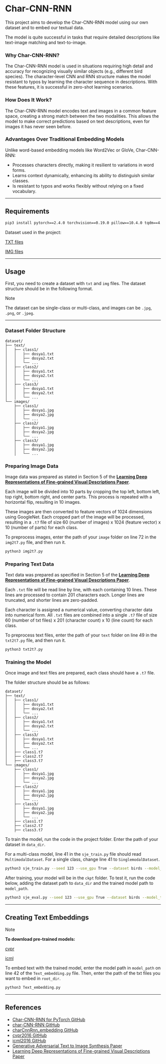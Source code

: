 
# **Char-CNN-RNN**

This project aims to develop the Char-CNN-RNN model using our own dataset and to embed our textual data.

The model is quite successful in tasks that require detailed descriptions like text-image matching and text-to-image.

### Why Char-CNN-RNN?
The Char-CNN-RNN model is used in situations requiring high detail and accuracy for recognizing visually similar objects (e.g., different bird species). The character-level CNN and RNN structure makes the model resistant to typos by learning the character sequence in descriptions. With these features, it is successful in zero-shot learning scenarios.

### How Does It Work?
The Char-CNN-RNN model encodes text and images in a common feature space, creating a strong match between the two modalities. This allows the model to make correct predictions based on text descriptions, even for images it has never seen before.

### Advantages Over Traditional Embedding Models
Unlike word-based embedding models like Word2Vec or GloVe, Char-CNN-RNN:
- Processes characters directly, making it resilient to variations in word forms.
- Learns context dynamically, enhancing its ability to distinguish similar classes.
- Is resistant to typos and works flexibly without relying on a fixed vocabulary.

---

## **Requirements**

```bash
pip3 install pytorch==2.4.0 torchvision==0.19.0 pillow==10.4.0 tqdm==4.66.5 
```

Dataset used in the project:

[TXT files](https://drive.google.com/file/d/0B0ywwgffWnLLZW9uVHNjb2JmNlE/view?resourcekey=0-8y2UVmBHAlG26HafWYNoFQ)

[IMG files](https://data.caltech.edu/records/65de6-vp158)

---

## **Usage**

First, you need to create a dataset with `txt` and `img` files. The dataset structure should be in the following format. 

> [!NOTE]
> The dataset can be single-class or multi-class, and images can be `.jpg`, `.png`, or `.jpeg`.
> 

---

### **Dataset Folder Structure**

```
dataset/
├── text/
│   ├── class1/
│   │   ├── dosya1.txt
│   │   ├── dosya2.txt
│   │   └── ...
│   ├── class2/
│   │   ├── dosya1.txt
│   │   ├── dosya2.txt
│   │   └── ...
│   ├── class3/
│   │   ├── dosya1.txt
│   │   ├── dosya2.txt
│   │   └── ...
└── images/
    ├── class1/
    │   ├── dosya1.jpg
    │   ├── dosya2.jpg
    │   └── ...
    ├── class2/
    │   ├── dosya1.jpg
    │   ├── dosya2.jpg
    │   └── ...
    ├── class3/
    │   ├── dosya1.jpg
    │   ├── dosya2.jpg
    │   └── ...
```

### **Preparing Image Data**

Image data was prepared as stated in Section 5 of the **[Learning Deep Representations of Fine-grained Visual Descriptions Paper](https://arxiv.org/pdf/1605.05395)**.

Each image will be divided into 10 parts by cropping the top left, bottom left, top right, bottom right, and center parts. This process is repeated with a horizontal flip, resulting in 10 images.

These images are then converted to feature vectors of 1024 dimensions using GoogleNet. Each cropped part of the image will be processed, resulting in a `.t7` file of size 60 (number of images) x 1024 (feature vector) x 10 (number of parts) for each class.

To preprocess images, enter the path of your `image` folder on line 72 in the `img2t7.py` file, and then run it.

```bash
python3 img2t7.py
```

### **Preparing Text Data**

Text data was prepared as specified in Section 5 of the **[Learning Deep Representations of Fine-grained Visual Descriptions Paper](https://arxiv.org/pdf/1605.05395)**.

Each `.txt` file will be read line by line, with each containing 10 lines. These lines are processed to contain 201 characters each. Longer lines are truncated, and shorter lines are zero-padded.

Each character is assigned a numerical value, converting character data into numerical form. All `.txt` files are combined into a single `.t7` file of size 60 (number of txt files) x 201 (character count) x 10 (line count) for each class.

To preprocess text files, enter the path of your `text` folder on line 49 in the `txt2t7.py` file, and then run it.

```bash
python3 txt2t7.py
```

### **Training the Model**

Once image and text files are prepared, each class should have a `.t7` file.

The folder structure should be as follows:

```
dataset/
├── text/
│   ├── class1/
│   │   ├── dosya1.txt
│   │   ├── dosya2.txt
│   │   └── ...
│   ├── class2/
│   │   ├── dosya1.txt
│   │   ├── dosya2.txt
│   │   └── ...
│   ├── class3/
│   │   ├── dosya1.txt
│   │   ├── dosya2.txt
│   │   └── ...
│   ├── class1.t7
│   ├── class2.t7
│   ├── class3.t7
└── images/
    ├── class1/
    │   ├── dosya1.jpg
    │   ├── dosya2.jpg
    │   └── ...
    ├── class2/
    │   ├── dosya1.jpg
    │   ├── dosya2.jpg
    │   └── ...
    ├── class3/
    │   ├── dosya1.jpg
    │   ├── dosya2.jpg
    │   └── ...
    ├── class1.t7
    ├── class2.t7
    ├── class3.t7
```

To train the model, run the code in the project folder. Enter the path of your dataset in `data_dir`.

For a multi-class model, line 41 in the `sje_train.py` file should read `MultimodalDataset`. For a single class, change line 41 to `SinglemodalDataset`.

```bash
python3 sje_train.py --seed 123 --use_gpu True --dataset birds --model_type cvpr --data_dir "file path" --train_split trainval --learning_rate 0.0007 --symmetric True --epochs 200 --checkpoint_dir ckpt --save_file sje_cub_c10_hybrid
```

After training, your model will be in the `ckpt` folder. To test it, run the code below, adding the dataset path to `data_dir` and the trained model path to `model_path`.

```bash
python3 sje_eval.py --seed 123 --use_gpu True --dataset birds --model_type cvpr --data_dir "file path" --eval_split test --num_txts_eval 0 --print_class_stats True --batch_size 40 --model_path "file path"
```

---

## **Creating Text Embeddings**

> [!NOTE]
> **To download pre-trained models:**
> 
> [cvpr](https://github.com/reedscot/cvpr2016)
> 
> [icml](https://github.com/reedscot/icml2016)

To embed text with the trained model, enter the model path in `model_path` on line 42 of the `Text_embedding.py` file. Then, enter the path of the txt files you want to embed in `root_dir`.

```bash
python3 Text_embedding.py
```

***

## **References**

- [Char-CNN-RNN for PyTorch GitHub](https://github.com/martinduartemore/char_cnn_rnn_pytorch/tree/master)
- [char-CNN-RNN GitHub](https://github.com/1o0ko/char-CNN-RNN)
- [charCnnRnn_embedding GitHub](https://github.com/ramidzamzam/charCnnRnn_embedding/tree/main)
- [cvpr2016 GitHub](https://github.com/reedscot/cvpr2016)
- [icml2016 GitHub](https://github.com/reedscot/icml2016)
- [Generative Adversarial Text to Image Synthesis Paper](https://arxiv.org/abs/1605.05396)
- [Learning Deep Representations of Fine-grained Visual Descriptions Paper](https://arxiv.org/pdf/1605.05395)
